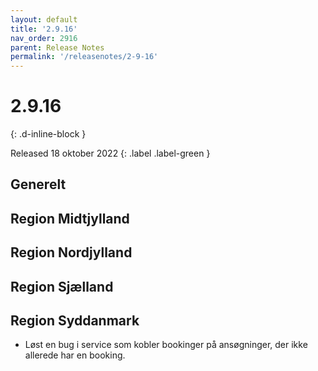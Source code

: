 ```yaml
---
layout: default
title: '2.9.16'
nav_order: 2916
parent: Release Notes
permalink: '/releasenotes/2-9-16'
---
```


# 2.9.16
{: .d-inline-block }

Released 18 oktober 2022
{: .label .label-green }

## Generelt

## Region Midtjylland

## Region Nordjylland

## Region Sjælland

## Region Syddanmark
- Løst en bug i service som kobler bookinger på ansøgninger, der ikke allerede har en booking.

